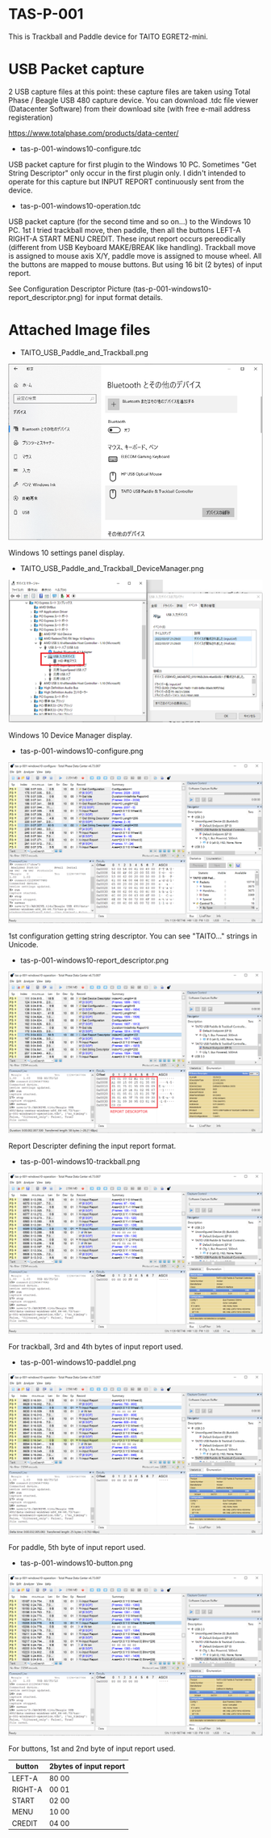 # TAS-P-001
This is Trackball and Paddle device for TAITO EGRET2-mini.

# USB Packet capture

2 USB capture files at this point: these capture files are taken using Total Phase / Beagle USB 480 capture device.
You can download .tdc file viewer (Datacenter Software) from their download site (with free e-mail address registeration)

https://www.totalphase.com/products/data-center/

* tas-p-001-windows10-configure.tdc

USB packet capture for first plugin to the Windows 10 PC.
Sometimes "Get String Descriptor" only occur in the first plugin only.
I didn't intended to operate for this capture but INPUT REPORT continuously sent from the device.

* tas-p-001-windows10-operation.tdc

USB packet capture (for the second time and so on...) to the Windows 10 PC.
1st I tried trackball move, then paddle, then all the buttons LEFT-A RIGHT-A START MENU CREDIT.
These input report occurs pereodically (different from USB Keyboard MAKE/BREAK like handling).
Trackball move is assigned to mouse axis X/Y, paddle move is assigned to mouse wheel.
All the buttons are mapped to mouse buttons. But using 16 bit (2 bytes) of input report.

See Configuration Descriptor Picture (tas-p-001-windows10-report_descriptor.png) for input format details.

# Attached Image files

* TAITO_USB_Paddle_and_Trackball.png

![Windows 10 settings panel display](/img/TAITO_USB_Paddle_and_Trackball.png)

Windows 10 settings panel display.

* TAITO_USB_Paddle_and_Trackball_DeviceManager.png

![Windows 10 Device Manager display](/img/TAITO_USB_Paddle_and_Trackball_DeviceManager.png)

Windows 10 Device Manager display.

* tas-p-001-windows10-configure.png

![](/img/tas-p-001-windows10-configure.png)

1st configuration getting string descriptor. You can see "TAITO..." strings in Unicode.

* tas-p-001-windows10-report_descriptor.png

![](/img/tas-p-001-windows10-report_descriptor.png)

Report Descripter defining the input report format.

* tas-p-001-windows10-trackball.png

![](/img/tas-p-001-windows10-trackball.png)

For trackball, 3rd and 4th bytes of input report used.

* tas-p-001-windows10-paddlel.png

![](/img/tas-p-001-windows10-paddlel.png)

For paddle, 5th byte of input report used.

* tas-p-001-windows10-button.png

![](/img/tas-p-001-windows10-button.png)

For buttons, 1st and 2nd byte of input report used.

| button | 2bytes of input report |
| ------------- | ------------- |
| LEFT-A | 80 00 |
| RIGHT-A | 00 01 |
| START | 02 00 |
| MENU | 10 00 |
| CREDIT | 04 00 |
